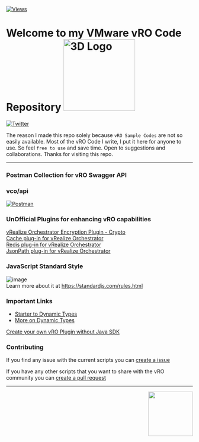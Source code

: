 [![Views](https://hits.seeyoufarm.com/api/count/incr/badge.svg?url=https%3A%2F%2Fgithub.com%2Fimtrinity94%2Fvmware_vro&count_bg=%23FF9300&title_bg=%23555555&icon=&icon_color=%23E7E7E7&title=views&edge_flat=false)](https://hits.seeyoufarm.com)

# Welcome to my VMware vRO Code Repository <img src="https://user-images.githubusercontent.com/7029361/157902571-675d1aaf-83fe-41ab-9678-9e9323f887d8.gif" alt="3D Logo" width="193">

[![Twitter](https://camo.githubusercontent.com/0bd066115a3d5d3b06c206ac73e483bc237e6ff7c61f9ba3262e683581de9718/68747470733a2f2f696d672e736869656c64732e696f2f7374617469632f76313f7374796c653d666f722d7468652d6261646765266d6573736167653d5477697474657226636f6c6f723d314441314632266c6f676f3d54776974746572266c6f676f436f6c6f723d464646464646266c6162656c3d)](https://twitter.com/VMwarevRO)

The reason I made this repo solely because `vRO Sample Codes` are not so easily available.
Most of the vRO Code I write, I put it here for anyone to use. So feel `free to use` and save time. Open to suggestions and collaborations.
Thanks for visiting this repo.
<hr>

### Postman Collection for vRO Swagger API

### vco/api
[![Postman](https://user-images.githubusercontent.com/7029361/155566604-c390f285-a9e7-4c88-b913-582b82a5a22c.png)](https://github.com/imtrinity94/vmware_vro/blob/d887ed9a534ff2eda68d19475aa8fffae6048608/vRealize%20Orchestrator%20Server%20API_8.3.postman_collection.json)


### UnOfficial Plugins for enhancing vRO capabilities
[vRealize Orchestrator Encryption Plugin - Crypto](https://github.com/vmware/o11n-plugin-crypto)<br>
[Cache plug-in for vRealize Orchestrator](https://github.com/dimitrovvlado/o11n-plugin-cache)<br>
[Redis plug-in for vRealize Orchestrator](https://github.com/dimitrovvlado/o11n-plugin-redis)<br>
[JsonPath plug-in for vRealize Orchestrator](https://cloudadvisors.net/2016/05/09/new-orchestrator-jsonpath-plugin/)<br>

### JavaScript Standard Style
![image](https://user-images.githubusercontent.com/7029361/162364064-59fcea09-3818-4608-a97e-e004c4d8439f.png)<br>
Learn more about it at https://standardjs.com/rules.html

### Important Links
- [Starter to Dynamic Types](https://www.vcoteam.info/articles/learn-vco/323-how-to-create-a-microsoft-dns-dynamic-types-plug-in.html)
- [More on Dynamic Types](https://vbombarded.wordpress.com/2017/11/21/a-primer-on-vrealize-orchestrator-dynamic-types/#more-1180)

[Create your own vRO Plugin without Java SDK](https://github.com/imtrinity94/vmware_vro/files/6663022/vRealize.Orchestrator.Dynamic.Ty_793c45ef6cb84252802a350fc8712a1e-160421-0633-172.pdf)

### Contributing
If you find any issue with the current scripts you can [create a issue](https://github.com/imtrinity94/vmware_vro/issues/new)

If you have any other scripts that you want to share with the vRO community you can [create a pull request](https://github.com/imtrinity94/vmware_vro/compare)


<hr height="1px">
<img src="https://user-images.githubusercontent.com/7029361/126627909-e7ea306a-a3cc-45e4-9be9-d22e1277fcc9.png" width="120" align="right">

